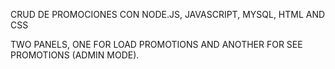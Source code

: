 CRUD DE PROMOCIONES CON NODE.JS, JAVASCRIPT, MYSQL, HTML AND CSS

TWO PANELS, ONE FOR LOAD PROMOTIONS AND ANOTHER FOR SEE PROMOTIONS (ADMIN MODE).
